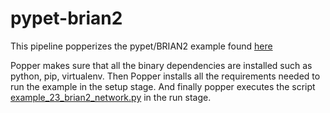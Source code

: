 # pypet-brian2

This pipeline popperizes the pypet/BRIAN2 example found [here](https://pypet.readthedocs.io/en/latest/examplesdoc/example_23.html)

Popper makes sure that all the binary dependencies are installed such as python, pip, virtualenv.
Then Popper installs all the requirements needed to run the example in the setup stage.
And finally popper executes the script [example_23_brian2_network.py](./scripts/example_23_brian2_network.py)
in the run stage.


